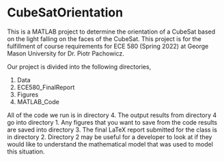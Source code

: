 # CubeSatOrientation
This is a MATLAB project to determine the orientation of a CubeSat based on the light falling on the faces of the CubeSat.
This project is for the fulfillment of course requirements for ECE 580 (Spring 2022) at George Mason University for Dr. Piotr Pachowicz.

Our project is divided into the following directories,

1. Data
2. ECE580_FinalReport
3. Figures
4. MATLAB_Code

All of the code we run is in directory 4. The output results from directory 4 go into directory 1. Any figures that you want to save from the code
results are saved into directory 3. The final LaTeX report submitted for the class is in directory 2. Directory 2 may be useful for a developer to
look at if they would like to understand the mathematical model that was used to model this situation.
